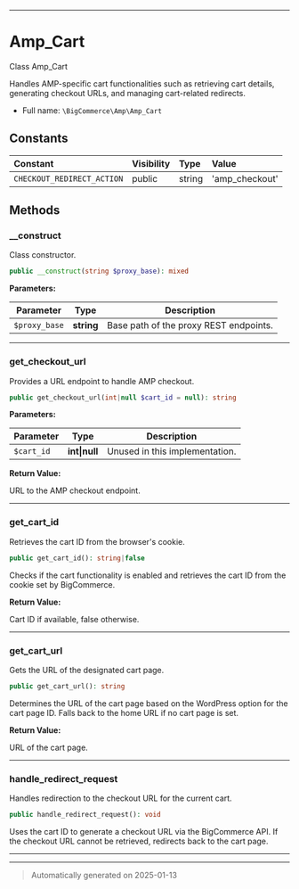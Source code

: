 ***

# Amp_Cart

Class Amp_Cart

Handles AMP-specific cart functionalities such as retrieving cart details,
generating checkout URLs, and managing cart-related redirects.

* Full name: `\BigCommerce\Amp\Amp_Cart`


## Constants

| Constant | Visibility | Type | Value |
|:---------|:-----------|:-----|:------|
|`CHECKOUT_REDIRECT_ACTION`|public|string|&#039;amp_checkout&#039;|


## Methods


### __construct

Class constructor.

```php
public __construct(string $proxy_base): mixed
```








**Parameters:**

| Parameter | Type | Description |
|-----------|------|-------------|
| `$proxy_base` | **string** | Base path of the proxy REST endpoints. |





***

### get_checkout_url

Provides a URL endpoint to handle AMP checkout.

```php
public get_checkout_url(int|null $cart_id = null): string
```








**Parameters:**

| Parameter | Type | Description |
|-----------|------|-------------|
| `$cart_id` | **int&#124;null** | Unused in this implementation. |


**Return Value:**

URL to the AMP checkout endpoint.




***

### get_cart_id

Retrieves the cart ID from the browser's cookie.

```php
public get_cart_id(): string|false
```

Checks if the cart functionality is enabled and retrieves the cart ID
from the cookie set by BigCommerce.







**Return Value:**

Cart ID if available, false otherwise.




***

### get_cart_url

Gets the URL of the designated cart page.

```php
public get_cart_url(): string
```

Determines the URL of the cart page based on the WordPress option
for the cart page ID. Falls back to the home URL if no cart page is set.







**Return Value:**

URL of the cart page.




***

### handle_redirect_request

Handles redirection to the checkout URL for the current cart.

```php
public handle_redirect_request(): void
```

Uses the cart ID to generate a checkout URL via the BigCommerce API.
If the checkout URL cannot be retrieved, redirects back to the cart page.










***


***
> Automatically generated on 2025-01-13
